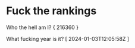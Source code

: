 # Fuck the rankings

Who the hell am I?
{ 216360 }

What fucking year is it?
[ 2024-01-03T12:05:58Z ]
